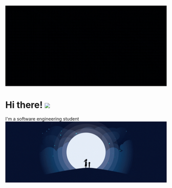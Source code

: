 ![](https://github.com/lukwiya23/lukwiya23/blob/master/assets/vintage%20banner.gif)
# Hi there! <img src="https://raw.githubusercontent.com/MartinHeinz/MartinHeinz/master/wave.gif" width="30px">
I'm a software engineering student
![](https://github.com/lukwiya23/lukwiya23/blob/master/assets/hardcore%20gamer.gif)
